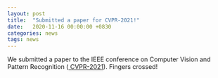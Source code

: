 ```yaml
---
layout: post
title:  "Submitted a paper for CVPR-2021!"
date:   2020-11-16 00:00:00 +0830
categories: news
tags: news
---
```


We submitted a paper to the IEEE conference on Computer Vision and Pattern Recognition (<a href="http://cvpr2021.thecvf.com/"> CVPR-2021</a>). Fingers crossed!